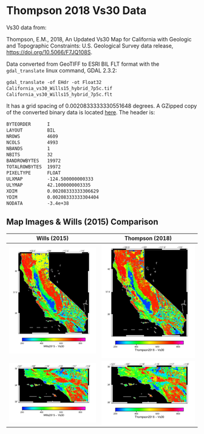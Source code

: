 # Thompson 2018 Vs30 Data

Vs30 data from:

Thompson, E.M., 2018, An Updated Vs30 Map for California with Geologic and Topographic Constraints: U.S. Geological Survey data release, https://doi.org/10.5066/F7JQ108S.

Data converted from GeoTIFF to ESRI BIL FLT format with the `gdal_translate` linux command, GDAL 2.3.2:

```
gdal_translate -of EHdr -ot Float32 California_vs30_Wills15_hybrid_7p5c.tif California_vs30_Wills15_hybrid_7p5c.flt
```

It has a grid spacing of 0.0020833333330551648 degrees. A GZipped copy of the converted binary data is located [here](California_vs30_Wills15_hybrid_7p5c.flt.gz). The header is:

```
BYTEORDER      I
LAYOUT         BIL
NROWS          4609
NCOLS          4993
NBANDS         1
NBITS          32
BANDROWBYTES   19972
TOTALROWBYTES  19972
PIXELTYPE      FLOAT
ULXMAP         -124.500000000333
ULYMAP         42.1000000003335
XDIM           0.00208333333306629
YDIM           0.00208333333304404
NODATA         -3.4e+38
```

## Map Images & Wills (2015) Comparison

| Wills (2015) | Thompson (2018) |
| --- | --- |
| ![California](../Wills2015/wills_2015.png) | ![California](thompson_2018.png) |
| ![California](../Wills2015/wills_2015_socal.png) | ![California](thompson_2018_socal.png) |

